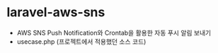 # laravel-aws-sns
- AWS SNS Push Notification와 Crontab을 활용한 자동 푸시 알림 보내기
- usecase.php (프로젝트에서 적용했던 소스 코드)
